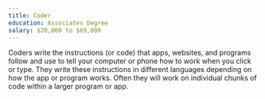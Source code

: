 ```yaml
---
title: Coder
education: Associates Degree
salary: $20,000 to $69,000
---
```

Coders write the instructions (or code) that apps, websites, and programs follow and use to tell your computer or phone how to work when you click or type. They write these instructions in different languages depending on how the app or program works. Often they will work on individual chunks of code within a larger program or app.